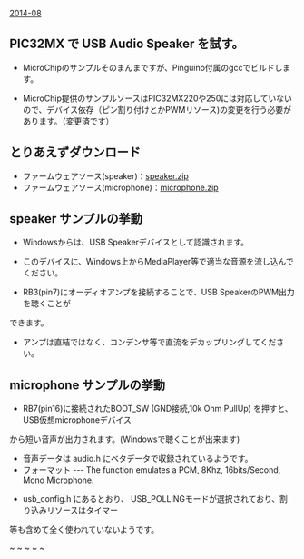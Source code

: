 ﻿[2014-08](2014-08.md) 

## PIC32MX で USB Audio Speaker を試す。

- MicroChipのサンプルそのまんまですが、Pinguino付属のgccでビルドします。

<!-- dummy comment line for breaking list -->


- MicroChip提供のサンプルソースはPIC32MX220や250には対応していないので、デバイス依存（ピン割り付けとかPWMリソース)の変更を行う必要があります。（変更済です）

<!-- dummy comment line for breaking list -->



## とりあえずダウンロード

- ファームウェアソース(speaker)：[speaker.zip](https://github.com/iruka-/ATMEL_AVR/blob/master/web/upload/PIC/speaker.zip) 
- ファームウェアソース(microphone)：[microphone.zip](https://github.com/iruka-/ATMEL_AVR/blob/master/web/upload/PIC/microphone.zip) 

<!-- dummy comment line for breaking list -->

## speaker サンプルの挙動

- Windowsからは、USB Speakerデバイスとして認識されます。

<!-- dummy comment line for breaking list -->

- このデバイスに、Windows上からMediaPlayer等で適当な音源を流し込んでください。

<!-- dummy comment line for breaking list -->

- RB3(pin7)にオーディオアンプを接続することで、USB SpeakerのPWM出力を聴くことが

<!-- dummy comment line for breaking list -->
できます。

- アンプは直結ではなく、コンデンサ等で直流をデカップリングしてください。

<!-- dummy comment line for breaking list -->

## microphone サンプルの挙動

- RB7(pin16)に接続されたBOOT_SW (GND接続,10k Ohm PullUp) を押すと、USB仮想microphoneデバイス

<!-- dummy comment line for breaking list -->
から短い音声が出力されます。(Windowsで聴くことが出来ます)

- 音声データは audio.h にベタデータで収録されているようです。
- フォーマット --- The function emulates a PCM, 8Khz, 16bits/Second, Mono Microphone.

<!-- dummy comment line for breaking list -->

- usb_config.h にあるとおり、 USB_POLLINGモードが選択されており、割り込みリソースはタイマー

<!-- dummy comment line for breaking list -->
等も含めて全く使われていないようです。



~
~
~
~
~

